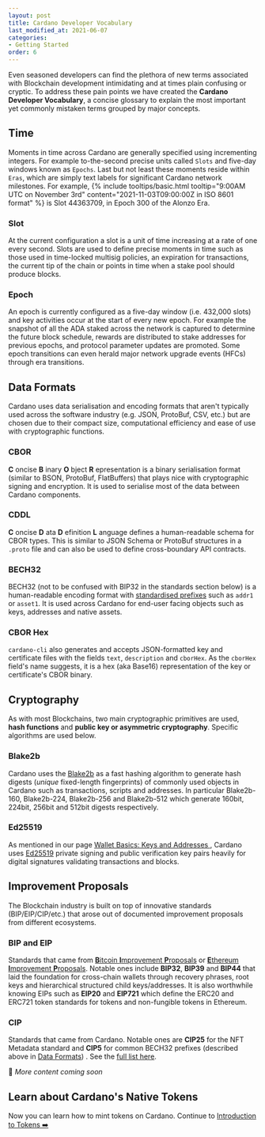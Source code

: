 ```yaml
---
layout: post
title: Cardano Developer Vocabulary
last_modified_at: 2021-06-07
categories:
- Getting Started
order: 6
---
```


Even seasoned developers can find the plethora of new terms associated with Blockchain development intimidating and at times plain confusing or cryptic. To address these pain points we have created the **Cardano Developer Vocabulary**, a concise glossary to explain the most important yet commonly mistaken terms grouped by major concepts.

## Time
Moments in time across Cardano are generally specified using incrementing integers. For example to-the-second precise units called `Slots` and five-day windows known as `Epochs`. Last but not least these moments reside within `Eras`, which are simply text labels for significant Cardano network milestones. For example, {% include tooltips/basic.html tooltip="9:00AM UTC on November 3rd" content="2021-11-03T09:00:00Z in ISO 8601 format" %} is Slot 44363709, in Epoch 300 of the Alonzo Era. 
### Slot
At the current configuration a slot is a unit of time increasing at a rate of one every second. Slots are used to define precise moments in time such as those used in time-locked multisig policies, an expiration for transactions, the current tip of the chain or points in time when a stake pool should produce blocks. 
### Epoch
An epoch is currently configured as a five-day window (i.e. 432,000 slots) and key activities occur at the start of every new epoch. For example the snapshot of all the ADA staked across the network is captured to determine the future block schedule, rewards are distributed to stake addresses for previous epochs, and protocol parameter updates are promoted. Some epoch transitions can even herald major network upgrade events (HFCs) through era transitions.

## Data Formats
Cardano uses data serialisation and encoding formats that aren't typically used across the software industry (e.g. JSON, ProtoBuf, CSV, etc.) but are chosen due to their compact size, computational efficiency and ease of use with cryptographic functions.
### CBOR
**C** oncise **B** inary **O** bject **R** epresentation is a binary serialisation format (similar to BSON, ProtoBuf, FlatBuffers) that plays nice with cryptographic signing and encryption. It is used to serialise most of the data between Cardano components.
### CDDL
**C** oncise **D** ata **D** efinition **L** anguage defines a human-readable schema for CBOR types. This is similar to JSON Schema or ProtoBuf structures in a `.proto` file and can also be used to define cross-boundary API contracts.
### BECH32
BECH32 (not to be confused with BIP32 in the standards section below) is a human-readable encoding format with [standardised prefixes](https://cips.cardano.org/cips/cip5/) such as `addr1` or `asset1`. It is used across Cardano for end-user facing objects such as keys, addresses and native assets. 
### CBOR Hex
`cardano-cli` also generates and accepts JSON-formatted key and certificate files with the fields `text`, `description` and `cborHex`. As the `cborHex` field's name suggests, it is a hex (aka Base16) representation of the key or certificate's CBOR binary.

## Cryptography
As with most Blockchains, two main cryptographic primitives are used, **hash functions** and **public key or asymmetric cryptography**. Specific algorithms are used below.
### Blake2b
Cardano uses the [Blake2b](https://datatracker.ietf.org/doc/html/rfc7693) as a fast hashing algorithm to generate hash digests (_unique_ fixed-length fingerprints) of commonly used objects in Cardano such as transactions, scripts and addresses. In particular Blake2b-160, Blake2b-224, Blake2b-256 and Blake2b-512 which generate 160bit, 224bit, 256bit and 512bit digests respectively.
### Ed25519
As mentioned in our page [Wallet Basics: Keys and Addresses
](https://learn.lovelace.academy/getting-started/keys-and-addresses/), Cardano uses [Ed25519](https://datatracker.ietf.org/doc/html/rfc8032) private signing and public verification key pairs heavily for digital signatures validating transactions and blocks.

## Improvement Proposals 
The Blockchain industry is built on top of innovative standards (BIP/EIP/CIP/etc.) that arose out of documented improvement proposals from different ecosystems. 
### BIP and EIP
Standards that came from [**B**itcoin **I**mprovement **P**roposals](https://github.com/bitcoin/bips) or [**E**thereum **I**mprovement **P**roposals](https://github.com/ethereum/EIPs/tree/master/EIPS). Notable ones include **BIP32**, **BIP39** and **BIP44** that laid the foundation for cross-chain wallets through recovery phrases, root keys and hierarchical structured child keys/addresses. It is also worthwhile knowing EIPs such as **EIP20** and **EIP721** which define the ERC20 and ERC721 token standards for tokens and non-fungible tokens in Ethereum.
### CIP
Standards that came from Cardano. Notable ones are **CIP25** for the NFT Metadata standard and **CIP5** for common BECH32 prefixes (described above in [Data Formats](#data-formats)) . See the [full list here](https://github.com/cardano-foundation/CIPs). 

🚧 _More content coming soon_

## Learn about Cardano's Native Tokens
Now you can learn how to mint tokens on Cardano. Continue to [Introduction to Tokens
 ➡️](https://learn.lovelace.academy/tokens/introduction-to-tokens/)

